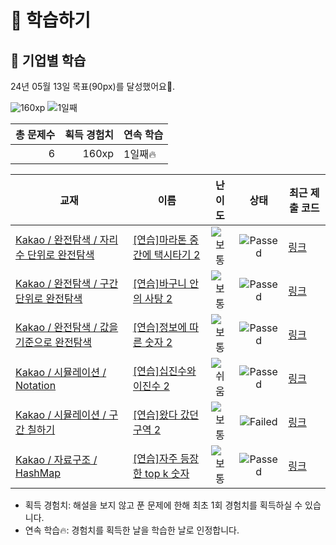 # 📖 학습하기

## 🚀 기업별 학습
24년 05월 13일 목표(90px)를 달성했어요🥳.

![160xp](https://img.shields.io/badge/EXP-160xp-%235cb85c.svg?for-the-badge)
![1일째](https://img.shields.io/badge/연속학습-1일째-%23E34F26.svg?for-the-badge)

|총 문제수|획득 경험치|연속 학습|
|---:|---:|---|
6|160xp|1일째🔥|

|교재|이름|난이도|상태|최근 제출 코드|
|---|---|:---:|:---:|---|
|[Kakao / 완전탐색 / 자리 수 단위로 완전탐색](https://www.codetree.ai/missions?missionId=16)|[[연습]마라톤 중간에 택시타기 2](https://www.codetree.ai/missions/16/problems/taking-a-taxi-in-the-middle-of-the-marathon-2)|![보통][medium]|![Passed][passed]|[링크](https://github.com/MoonJeWoong/codetree-TILs/blob/main/240513/%EB%A7%88%EB%9D%BC%ED%86%A4%20%EC%A4%91%EA%B0%84%EC%97%90%20%ED%83%9D%EC%8B%9C%ED%83%80%EA%B8%B0%202/taking-a-taxi-in-the-middle-of-the-marathon-2.py)|
|[Kakao / 완전탐색 / 구간 단위로 완전탐색](https://www.codetree.ai/missions?missionId=16)|[[연습]바구니 안의 사탕 2](https://www.codetree.ai/missions/16/problems/candy-in-the-basket-2)|![보통][medium]|![Passed][passed]|[링크](https://github.com/MoonJeWoong/codetree-TILs/blob/main/240513/%EB%B0%94%EA%B5%AC%EB%8B%88%20%EC%95%88%EC%9D%98%20%EC%82%AC%ED%83%95%202/candy-in-the-basket-2.py)|
|[Kakao / 완전탐색 / 값을 기준으로 완전탐색](https://www.codetree.ai/missions?missionId=16)|[[연습]정보에 따른 숫자 2](https://www.codetree.ai/missions/16/problems/number-based-on-information-2)|![보통][medium]|![Passed][passed]|[링크](https://github.com/MoonJeWoong/codetree-TILs/blob/main/240513/%EC%A0%95%EB%B3%B4%EC%97%90%20%EB%94%B0%EB%A5%B8%20%EC%88%AB%EC%9E%90%202/number-based-on-information-2.py)|
|[Kakao / 시뮬레이션 / Notation](https://www.codetree.ai/missions?missionId=16)|[[연습]십진수와 이진수 2](https://www.codetree.ai/missions/16/problems/decimal-and-binary-number-2)|![쉬움][easy]|![Passed][passed]|[링크](https://github.com/MoonJeWoong/codetree-TILs/blob/main/240513/%EC%8B%AD%EC%A7%84%EC%88%98%EC%99%80%20%EC%9D%B4%EC%A7%84%EC%88%98%202/decimal-and-binary-number-2.py)|
|[Kakao / 시뮬레이션 / 구간 칠하기](https://www.codetree.ai/missions?missionId=16)|[[연습]왔다 갔던 구역 2](https://www.codetree.ai/missions/16/problems/area-been-to-and-from2)|![보통][medium]|![Failed][failed]|[링크](https://github.com/MoonJeWoong/codetree-TILs/blob/main/240513/%EC%99%94%EB%8B%A4%20%EA%B0%94%EB%8D%98%20%EA%B5%AC%EC%97%AD%202/area-been-to-and-from2.py)|
|[Kakao / 자료구조 / HashMap](https://www.codetree.ai/missions?missionId=16)|[[연습]자주 등장한 top k 숫자](https://www.codetree.ai/missions/16/problems/top-k-frequent-elements)|![보통][medium]|![Passed][passed]|[링크](https://github.com/MoonJeWoong/codetree-TILs/blob/main/240513/%EC%9E%90%EC%A3%BC%20%EB%93%B1%EC%9E%A5%ED%95%9C%20top%20k%20%EC%88%AB%EC%9E%90/top-k-frequent-elements.py)|


* 획득 경험치: 해설을 보지 않고 푼 문제에 한해 최초 1회 경험치를 획득하실 수 있습니다.
* 연속 학습🔥: 경험치를 획득한 날을 학습한 날로 인정합니다.










[b5]: https://img.shields.io/badge/Bronze_5-%235D3E31.svg
[b4]: https://img.shields.io/badge/Bronze_4-%235D3E31.svg
[b3]: https://img.shields.io/badge/Bronze_3-%235D3E31.svg
[b2]: https://img.shields.io/badge/Bronze_2-%235D3E31.svg
[b1]: https://img.shields.io/badge/Bronze_1-%235D3E31.svg
[s5]: https://img.shields.io/badge/Silver_5-%23394960.svg
[s4]: https://img.shields.io/badge/Silver_4-%23394960.svg
[s3]: https://img.shields.io/badge/Silver_3-%23394960.svg
[s2]: https://img.shields.io/badge/Silver_2-%23394960.svg
[s1]: https://img.shields.io/badge/Silver_1-%23394960.svg
[g5]: https://img.shields.io/badge/Gold_5-%23FFC433.svg
[g4]: https://img.shields.io/badge/Gold_4-%23FFC433.svg
[g3]: https://img.shields.io/badge/Gold_3-%23FFC433.svg
[g2]: https://img.shields.io/badge/Gold_2-%23FFC433.svg
[g1]: https://img.shields.io/badge/Gold_1-%23FFC433.svg
[p5]: https://img.shields.io/badge/Platinum_5-%2376DDD8.svg
[p4]: https://img.shields.io/badge/Platinum_4-%2376DDD8.svg
[p3]: https://img.shields.io/badge/Platinum_3-%2376DDD8.svg
[p2]: https://img.shields.io/badge/Platinum_2-%2376DDD8.svg
[p1]: https://img.shields.io/badge/Platinum_1-%2376DDD8.svg
[passed]: https://img.shields.io/badge/Passed-%23009D27.svg
[failed]: https://img.shields.io/badge/Failed-%23D24D57.svg
[easy]: https://img.shields.io/badge/쉬움-%235cb85c.svg?for-the-badge
[medium]: https://img.shields.io/badge/보통-%23FFC433.svg?for-the-badge
[hard]: https://img.shields.io/badge/어려움-%23D24D57.svg?for-the-badge